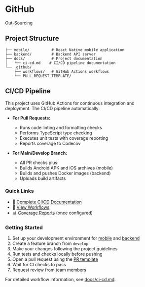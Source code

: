 # GitHub
Out-Sourcing

## Project Structure

```
├── mobile/          # React Native mobile application
├── backend/         # Backend API server
├── docs/            # Project documentation
│   └── ci-cd.md    # CI/CD pipeline documentation
└── .github/
    ├── workflows/   # GitHub Actions workflows
    └── PULL_REQUEST_TEMPLATE/
```

## CI/CD Pipeline

This project uses GitHub Actions for continuous integration and deployment. The CI/CD pipeline automatically:

- **For Pull Requests:**
  - Runs code linting and formatting checks
  - Performs TypeScript type checking
  - Executes unit tests with coverage reporting
  - Reports coverage to Codecov

- **For Main/Develop Branch:**
  - All PR checks plus:
  - Builds Android APK and iOS archives (mobile)
  - Builds and pushes Docker images (backend)
  - Uploads build artifacts

### Quick Links

- 📖 [Complete CI/CD Documentation](docs/ci-cd.md)
- 🔄 [View Workflows](.github/workflows/)
- 📊 [Coverage Reports](https://codecov.io) (once configured)

### Getting Started

1. Set up your development environment for [mobile](mobile/README.md) and [backend](backend/README.md)
2. Create a feature branch from `develop`
3. Make your changes following the project guidelines
4. Run tests and checks locally before pushing
5. Open a pull request using the [PR template](.github/PULL_REQUEST_TEMPLATE/pull_request_template.md)
6. Wait for CI checks to pass
7. Request review from team members

For detailed workflow information, see [docs/ci-cd.md](docs/ci-cd.md).
